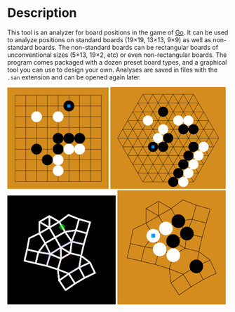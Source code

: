 
# Description

This tool is an analyzer for board positions in the game of [Go](https://en.wikipedia.org/wiki/Go_(game)). It can be used to analyze positions on standard boards (19×19, 13×13, 9×9) as well as non-standard boards. The non-standard boards can be rectangular boards of unconventional sizes (5×13, 19×2, etc) or even non-rectangular boards. The program comes packaged with a dozen preset board types, and a graphical tool you can use to design your own. Analyses are saved in files with the `.san` extension and can be opened again later.

<img src="screenshots/9x9_demo.png" width="45.8%"> <img src="screenshots/hex_demo.png" width="52.2%">
<img src="screenshots/sproingy_doingy_demo.png" width="49%"> <img src="screenshots/custom_demo.png" width="49%">

